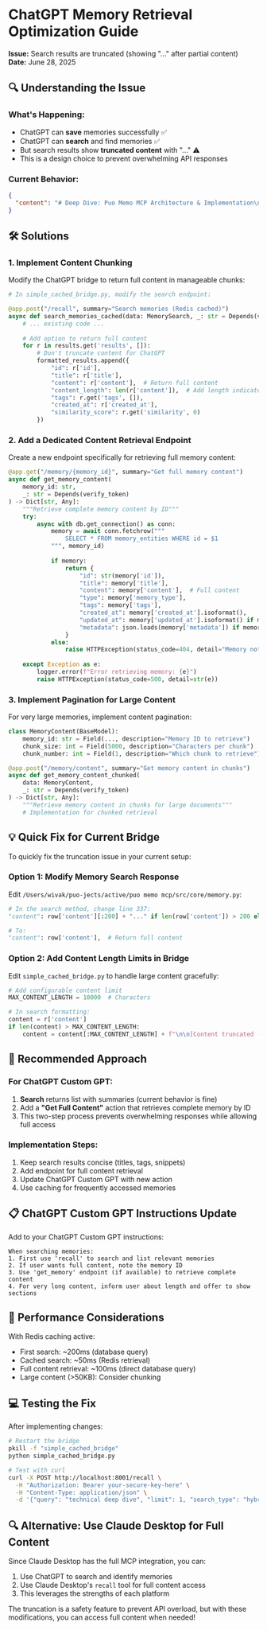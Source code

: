 # ChatGPT Memory Retrieval Optimization Guide

**Issue:** Search results are truncated (showing "..." after partial content)  
**Date:** June 28, 2025

## 🔍 Understanding the Issue

### What's Happening:
- ChatGPT can **save** memories successfully ✅
- ChatGPT can **search** and find memories ✅
- But search results show **truncated content** with "..." ⚠️
- This is a design choice to prevent overwhelming API responses

### Current Behavior:
```json
{
  "content": "# Deep Dive: Puo Memo MCP Architecture & Implementation\n\n## System Overview\nPuo Memo is a sophisticated unified memory system designed to bridge AI tools (ChatGPT, Claude Desktop, Cursor) through the ...",
}
```

## 🛠️ Solutions

### 1. **Implement Content Chunking**
Modify the ChatGPT bridge to return full content in manageable chunks:

```python
# In simple_cached_bridge.py, modify the search endpoint:

@app.post("/recall", summary="Search memories (Redis cached)")
async def search_memories_cached(data: MemorySearch, _: str = Depends(verify_token)) -> Dict[str, Any]:
    # ... existing code ...
    
    # Add option to return full content
    for r in results.get('results', []):
        # Don't truncate content for ChatGPT
        formatted_results.append({
            "id": r['id'],
            "title": r['title'],
            "content": r['content'],  # Return full content
            "content_length": len(r['content']),  # Add length indicator
            "tags": r.get('tags', []),
            "created_at": r['created_at'],
            "similarity_score": r.get('similarity', 0)
        })
```

### 2. **Add a Dedicated Content Retrieval Endpoint**
Create a new endpoint specifically for retrieving full memory content:

```python
@app.get("/memory/{memory_id}", summary="Get full memory content")
async def get_memory_content(
    memory_id: str,
    _: str = Depends(verify_token)
) -> Dict[str, Any]:
    """Retrieve complete memory content by ID"""
    try:
        async with db.get_connection() as conn:
            memory = await conn.fetchrow("""
                SELECT * FROM memory_entities WHERE id = $1
            """, memory_id)
            
            if memory:
                return {
                    "id": str(memory['id']),
                    "title": memory['title'],
                    "content": memory['content'],  # Full content
                    "type": memory['memory_type'],
                    "tags": memory['tags'],
                    "created_at": memory['created_at'].isoformat(),
                    "updated_at": memory['updated_at'].isoformat() if memory['updated_at'] else None,
                    "metadata": json.loads(memory['metadata']) if memory['metadata'] else {}
                }
            else:
                raise HTTPException(status_code=404, detail="Memory not found")
                
    except Exception as e:
        logger.error(f"Error retrieving memory: {e}")
        raise HTTPException(status_code=500, detail=str(e))
```

### 3. **Implement Pagination for Large Content**
For very large memories, implement content pagination:

```python
class MemoryContent(BaseModel):
    memory_id: str = Field(..., description="Memory ID to retrieve")
    chunk_size: int = Field(5000, description="Characters per chunk")
    chunk_number: int = Field(1, description="Which chunk to retrieve")

@app.post("/memory/content", summary="Get memory content in chunks")
async def get_memory_content_chunked(
    data: MemoryContent,
    _: str = Depends(verify_token)
) -> Dict[str, Any]:
    """Retrieve memory content in chunks for large documents"""
    # Implementation for chunked retrieval
```

## 💡 Quick Fix for Current Bridge

To quickly fix the truncation issue in your current setup:

### Option 1: Modify Memory Search Response
Edit `/Users/wivak/puo-jects/active/puo memo mcp/src/core/memory.py`:

```python
# In the search method, change line 337:
"content": row['content'][:200] + "..." if len(row['content']) > 200 else row['content'],

# To:
"content": row['content'],  # Return full content
```

### Option 2: Add Content Length Limits in Bridge
Edit `simple_cached_bridge.py` to handle large content gracefully:

```python
# Add configurable content limit
MAX_CONTENT_LENGTH = 10000  # Characters

# In search formatting:
content = r['content']
if len(content) > MAX_CONTENT_LENGTH:
    content = content[:MAX_CONTENT_LENGTH] + f"\n\n[Content truncated - {len(r['content'])} total characters]"
```

## 🚀 Recommended Approach

### For ChatGPT Custom GPT:
1. **Search** returns list with summaries (current behavior is fine)
2. Add a **"Get Full Content"** action that retrieves complete memory by ID
3. This two-step process prevents overwhelming responses while allowing full access

### Implementation Steps:
1. Keep search results concise (titles, tags, snippets)
2. Add endpoint for full content retrieval
3. Update ChatGPT Custom GPT with new action
4. Use caching for frequently accessed memories

## 📋 ChatGPT Custom GPT Instructions Update

Add to your ChatGPT Custom GPT instructions:

```
When searching memories:
1. First use 'recall' to search and list relevant memories
2. If user wants full content, note the memory ID
3. Use 'get_memory' endpoint (if available) to retrieve complete content
4. For very long content, inform user about length and offer to show sections
```

## 🎯 Performance Considerations

With Redis caching active:
- First search: ~200ms (database query)
- Cached search: ~50ms (Redis retrieval)
- Full content retrieval: ~100ms (direct database query)
- Large content (>50KB): Consider chunking

## 💻 Testing the Fix

After implementing changes:

```bash
# Restart the bridge
pkill -f "simple_cached_bridge"
python simple_cached_bridge.py

# Test with curl
curl -X POST http://localhost:8001/recall \
  -H "Authorization: Bearer your-secure-key-here" \
  -H "Content-Type: application/json" \
  -d '{"query": "technical deep dive", "limit": 1, "search_type": "hybrid"}'
```

## 🔍 Alternative: Use Claude Desktop for Full Content

Since Claude Desktop has the full MCP integration, you can:
1. Use ChatGPT to search and identify memories
2. Use Claude Desktop's `recall` tool for full content access
3. This leverages the strengths of each platform

The truncation is a safety feature to prevent API overload, but with these modifications, you can access full content when needed!